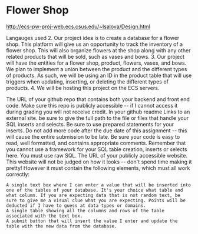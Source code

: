 # Flower Shop

http://ecs-pw-proj-web.ecs.csus.edu/~lsalova/Design.html

Langauges used
2. Our project idea is to create a database for a flower shop. This platform will give us an 
opportunity to track the inventory of a flower shop. This will also organize flowers at the 
shop along with any other related products that will be sold, such as vases and bows.
3. Our project will have the entities for a flower shop, product, flowers, vases, and bows. 
We plan to implement a union between the product and the different types of products. 
As such, we will be using an ID in the product table that will use triggers when updating, 
inserting, or deleting the different types of products.
4. We will be hosting this project on the ECS servers.


The URL of your github repo that contains both your backend and front end code. Make sure this repo is publicly accessible -- if I cannot access it during grading you will not receive credit. In your github readme
Links to an external site. be sure to give the full path to the file or files that handle your SQL inserts and selects. Be sure to use prepared statements for your inserts. Do not add more code after the due date of this assignment -- this will cause the entire submission to be late. Be sure your code is easy to read, well formatted, and contains appropriate comments.
Remember that you cannot use a framework for your SQL table creation, inserts or selects here. You must use raw SQL.
The URL of your publicly accessible website. This website will not be judged on how it looks -- don't spend time making it pretty! However it must contain the following elements, which must all work correctly:

    A single text box where I can enter a value that will be inserted into one of the tables of your database. It's your choice what table and what column. If you are expecting data that is not random text, be sure to give me a visual clue what you are expecting. Points will be deducted if I have to guess at data types or domains.
    A single table showing all the columns and rows of the table associated with the text box.
    A submit button that will insert the value I enter and update the table with the new data from the database.

